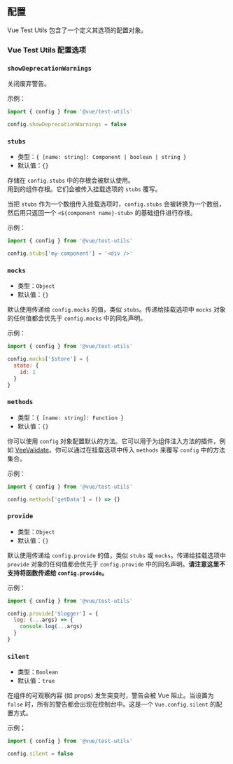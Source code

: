 ## 配置

Vue Test Utils 包含了一个定义其选项的配置对象。

### Vue Test Utils 配置选项

### `showDeprecationWarnings`

关闭废弃警告。

示例：

```js
import { config } from '@vue/test-utils'

config.showDeprecationWarnings = false
```

### `stubs`

- 类型：`{ [name: string]: Component | boolean | string }`
- 默认值：`{}`

存储在 `config.stubs` 中的存根会被默认使用。  
用到的组件存根。它们会被传入挂载选项的 `stubs` 覆写。

当把 `stubs` 作为一个数组传入挂载选项时，`config.stubs` 会被转换为一个数组，然后用只返回一个 `<${component name}-stub>` 的基础组件进行存根。

示例：

```js
import { config } from '@vue/test-utils'

config.stubs['my-component'] = '<div />'
```

### `mocks`

- 类型：`Object`
- 默认值：`{}`

默认使用传递给 `config.mocks` 的值，类似 `stubs`。传递给挂载选项中 `mocks` 对象的任何值都会优先于 `config.mocks` 中的同名声明。

示例：

```js
import { config } from '@vue/test-utils'

config.mocks['$store'] = {
  state: {
    id: 1
  }
}
```

### `methods`

- 类型：`{ [name: string]: Function }`
- 默认值：`{}`

你可以使用 `config` 对象配置默认的方法。它可以用于为组件注入方法的插件，例如 [VeeValidate](https://logaretm.github.io/vee-validate/)。你可以通过在挂载选项中传入 `methods` 来覆写 `config` 中的方法集合。

示例：

```js
import { config } from '@vue/test-utils'

config.methods['getData'] = () => {}
```

### `provide`

- 类型：`Object`
- 默认值：`{}`

默认使用传递给 `config.provide` 的值，类似 `stubs` 或 `mocks`。传递给挂载选项中 `provide` 对象的任何值都会优先于 `config.provide` 中的同名声明。**请注意这里不支持将函数传递给 `config.provide`。**

示例：

```js
import { config } from '@vue/test-utils'

config.provide['$logger'] = {
  log: (...args) => {
    console.log(...args)
  }
}
```

### `silent`

- 类型：`Boolean`
- 默认值：`true`

在组件的可观察内容 (如 props) 发生突变时，警告会被 Vue 阻止。当设置为 `false` 时，所有的警告都会出现在控制台中。这是一个 `Vue.config.silent` 的配置方式。

示例；

```js
import { config } from '@vue/test-utils'

config.silent = false
```
